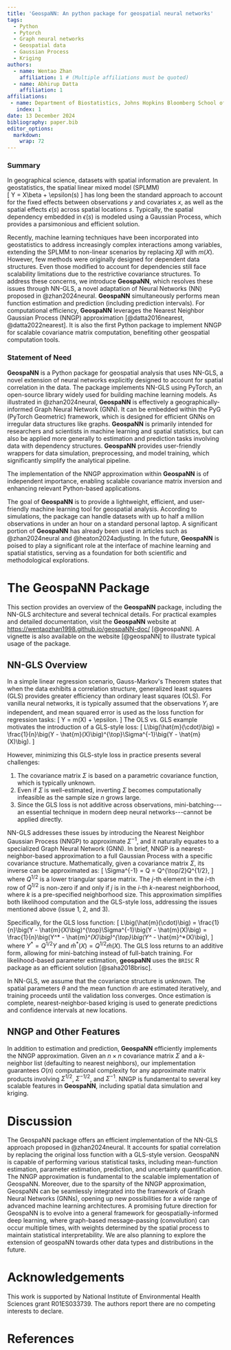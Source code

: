 ```yaml
---
title: 'GeospaNN: An python package for geospatial neural networks'
tags:
  - Python
  - Pytorch
  - Graph neural networks
  - Geospatial data
  - Gaussian Process
  - Kriging
authors:
  - name: Wentao Zhan
    affiliation: 1 # (Multiple affiliations must be quoted)
  - name: Abhirup Datta
    affiliation: 1
affiliations:
 - name: Department of Biostatistics, Johns Hopkins Bloomberg School of Public Health
   index: 1
date: 13 December 2024
bibliography: paper.bib
editor_options: 
  markdown: 
    wrap: 72
---
```


### Summary

In geographical science, datasets with spatial information are
prevalent. In geostatistics, the spatial linear mixed model (SPLMM)\
\[
Y = X\beta + \epsilon(s)
\]
has long been the standard approach to account for the fixed effects
between observations $y$ and covariates $x$, as well as the spatial
effects $\epsilon(s)$ across spatial locations $s$. Typically, the
spatial dependency embedded in $\epsilon(s)$ is modeled using a Gaussian
Process, which provides a parsimonious and efficient solution.

Recently, machine learning techniques have been incorporated into
geostatistics to address increasingly complex interactions among
variables, extending the SPLMM to non-linear scenarios by replacing
$X\beta$ with $m(X)$. However, few methods were originally designed for
dependent data structures. Even those modified to account for
dependencies still face scalability limitations due to the restrictive
covariance structures. To address these concerns, we introduce
**GeospaNN**, which resolves these issues through NN-GLS, a novel
adaptation of Neural Networks (NN) proposed in @zhan2024neural.
**GeospaNN** simultaneously performs mean function estimation and
prediction (including prediction intervals). For computational
efficiency, **GeospaNN** leverages the Nearest Neighbor Gaussian Process
(NNGP) approximation [@datta2016nearest, @datta2022nearest]. It is also
the first Python package to implement NNGP for scalable covariance
matrix computation, benefiting other geospatial computation tools.

### Statement of Need

**GeospaNN** is a Python package for geospatial analysis that uses
NN-GLS, a novel extension of neural networks explicitly designed to
account for spatial correlation in the data. The package implements
NN-GLS using PyTorch, an open-source library widely used for building
machine learning models. As illustrated in @zhan2024neural, **GeospaNN**
is effectively a geographically-informed Graph Neural Network (GNN). It
can be embedded within the PyG (PyTorch Geometric) framework, which is
designed for efficient GNNs on irregular data structures like graphs.
**GeospaNN** is primarily intended for researchers and scientists in
machine learning and spatial statistics, but can also be applied more
generally to estimation and prediction tasks involving data with
dependency structures. **GeospaNN** provides user-friendly wrappers for
data simulation, preprocessing, and model training, which significantly
simplify the analytical pipeline.

The implementation of the NNGP approximation within **GeospaNN** is of
independent importance, enabling scalable covariance matrix inversion
and enhancing relevant Python-based applications.

The goal of **GeospaNN** is to provide a lightweight, efficient, and
user-friendly machine learning tool for geospatial analysis. According
to simulations, the package can handle datasets with up to half a
million observations in under an hour on a standard personal laptop. A
significant portion of **GeospaNN** has already been used in articles
such as @zhan2024neural and @heaton2024adjusting. In the future,
**GeospaNN** is poised to play a significant role at the interface of
machine learning and spatial statistics, serving as a foundation for
both scientific and methodological explorations.

# The GeospaNN Package

This section provides an overview of the **GeospaNN** package, including
the NN-GLS architecture and several technical details. For practical
examples and detailed documentation, visit the **GeospaNN** website at
<https://wentaozhan1998.github.io/geospaNN-doc/> [@geospaNN]. A vignette
is also available on the website [@geospaNN] to illustrate typical usage
of the package.

## NN-GLS Overview

In a simple linear regression scenario, Gauss-Markov's Theorem states
that when the data exhibits a correlation structure, generalized least
squares (GLS) provides greater efficiency than ordinary least squares
(OLS). For vanilla neural networks, it is typically assumed that the
observations $Y_i$ are independent, and mean squared error is used as
the loss function for regression tasks: 
\[
Y = m(X) + \epsilon.
\] 
The OLS vs. GLS example motivates the introduction of a GLS-style loss: 
\[
L\big(\hat{m}(\cdot)\big) = \frac{1}{n}\big(Y - \hat{m}(X)\big)^{\top}\Sigma^{-1}\big(Y - \hat{m}(X)\big).
\]

However, minimizing this GLS-style loss in practice presents several
challenges:

1.  The covariance matrix $\Sigma$ is based on a parametric covariance
    function, which is typically unknown.
2.  Even if $\Sigma$ is well-estimated, inverting $\Sigma$ becomes
    computationally infeasible as the sample size $n$ grows large.
3.  Since the GLS loss is not additive across observations,
    mini-batching---an essential technique in modern deep neural
    networks---cannot be applied directly.

NN-GLS addresses these issues by introducing the Nearest Neighbor
Gaussian Process (NNGP) to approximate $\Sigma^{-1}$, and it naturally
equates to a specialized Graph Neural Network (GNN). In brief, NNGP is a
nearest-neighbor-based approximation to a full Gaussian Process with a
specific covariance structure. Mathematically, given a covariance matrix
$\Sigma$, its inverse can be approximated as: 
\[
\Sigma^{-1} = Q = Q^{\top/2}Q^{1/2},
\] 
where $Q^{1/2}$ is a lower triangular sparse matrix. The $j$-th
element in the $i$-th row of $Q^{1/2}$ is non-zero if and only if $j$ is
in the $i$-th $k$-nearest neighborhood, where $k$ is a pre-specified
neighborhood size. This approximation simplifies both likelihood
computation and the GLS-style loss, addressing the issues mentioned
above (issue 1, 2, and 3).

Specifically, for the GLS loss function: 
\[
L\big(\hat{m}(\cdot)\big) = \frac{1}{n}\big(Y - \hat{m}(X)\big)^{\top}\Sigma^{-1}\big(Y - \hat{m}(X)\big) = \frac{1}{n}\big(Y^* - \hat{m}^*(X)\big)^{\top}\big(Y^* - \hat{m}^*(X)\big),
\] 
where $Y^* = Q^{1/2}Y$ and $\hat{m}^*(X) = Q^{1/2}\hat{m}(X)$. The
GLS loss returns to an additive form, allowing for mini-batching instead
of full-batch training. For likelihood-based parameter estimation, 
**geospaNN** uses the `BRISC` R package as an efficient solution [@saha2018brisc].

In NN-GLS, we assume that the covariance structure is unknown. The
spatial parameters $\theta$ and the mean function $\hat{m}$ are
estimated iteratively, and training proceeds until the validation loss
converges. Once estimation is complete, nearest-neighbor-based kriging
is used to generate predictions and confidence intervals at new
locations.

## NNGP and Other Features

In addition to estimation and prediction, **GeospaNN** efficiently
implements the NNGP approximation. Given an $n \times n$ covariance
matrix $\Sigma$ and a $k$-neighbor list (defaulting to nearest
neighbors), our implementation guarantees $O(n)$ computational
complexity for any approximate matrix products involving $\Sigma^{1/2}$,
$\Sigma^{-1/2}$, and $\Sigma^{-1}$. NNGP is fundamental to several key
scalable features in **GeospaNN**, including spatial data simulation and
kriging.

# Discussion

The GeospaNN package offers an efficient implementation of the NN-GLS
approach proposed in @zhan2024neural. It accounts for spatial
correlation by replacing the original loss function with a GLS-style
version. GeospaNN is capable of performing various statistical tasks,
including mean-function estimation, parameter estimation, prediction,
and uncertainty quantification. The NNGP approximation is fundamental to
the scalable implementation of GeospaNN. Moreover, due to the sparsity
of the NNGP approximation, GeospaNN can be seamlessly integrated into
the framework of Graph Neural Networks (GNNs), opening up new
possibilities for a wide range of advanced machine learning
architectures. A promising future direction for GeospaNN is to evolve
into a general framework for geospatially-informed deep learning, where
graph-based message-passing (convolution) can occur multiple times, with
weights determined by the spatial process to maintain statistical
interpretability. We are also planning to explore the extension of
geospaNN towards other data types and distributions in the future.

# Acknowledgements

This work is supported by National Institute of Environmental Health
Sciences grant R01ES033739. The authors report there are no competing
interests to declare.

# References
